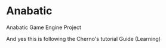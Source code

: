 # Anabatic
Anabatic Game Engine Project

And yes this is following the Cherno's tutorial Guide
(Learning)
